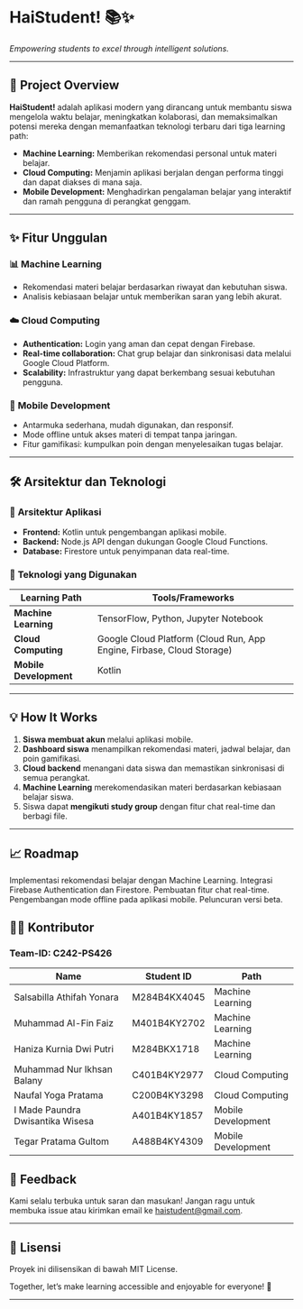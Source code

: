 # HaiStudent! 📚✨  
*Empowering students to excel through intelligent solutions.*  

---

## 🚀 Project Overview  

**HaiStudent!** adalah aplikasi modern yang dirancang untuk membantu siswa mengelola waktu belajar, meningkatkan kolaborasi, dan memaksimalkan potensi mereka dengan memanfaatkan teknologi terbaru dari tiga learning path:  

- **Machine Learning:** Memberikan rekomendasi personal untuk materi belajar.  
- **Cloud Computing:** Menjamin aplikasi berjalan dengan performa tinggi dan dapat diakses di mana saja.  
- **Mobile Development:** Menghadirkan pengalaman belajar yang interaktif dan ramah pengguna di perangkat genggam.  

---

## ✨ Fitur Unggulan  

### 📊 **Machine Learning**  
- Rekomendasi materi belajar berdasarkan riwayat dan kebutuhan siswa.  
- Analisis kebiasaan belajar untuk memberikan saran yang lebih akurat.  

### ☁️ **Cloud Computing**  
- **Authentication:** Login yang aman dan cepat dengan Firebase.  
- **Real-time collaboration:** Chat grup belajar dan sinkronisasi data melalui Google Cloud Platform.  
- **Scalability:** Infrastruktur yang dapat berkembang sesuai kebutuhan pengguna.  

### 📱 **Mobile Development**  
- Antarmuka sederhana, mudah digunakan, dan responsif.  
- Mode offline untuk akses materi di tempat tanpa jaringan.  
- Fitur gamifikasi: kumpulkan poin dengan menyelesaikan tugas belajar.  

---

## 🛠️ Arsitektur dan Teknologi  

### 📐 **Arsitektur Aplikasi**  
- **Frontend:** Kotlin untuk pengembangan aplikasi mobile.  
- **Backend:** Node.js API dengan dukungan Google Cloud Functions.  
- **Database:** Firestore untuk penyimpanan data real-time.  

### 🔧 **Teknologi yang Digunakan**  
| Learning Path       | Tools/Frameworks                                   |  
|---------------------|---------------------------------------------------|  
| **Machine Learning** | TensorFlow, Python, Jupyter Notebook               |  
| **Cloud Computing** | Google Cloud Platform (Cloud Run, App Engine, Firbase, Cloud Storage)      |  
| **Mobile Development** | Kotlin                                   |  

---

## 💡 How It Works  

1. **Siswa membuat akun** melalui aplikasi mobile.  
2. **Dashboard siswa** menampilkan rekomendasi materi, jadwal belajar, dan poin gamifikasi.  
3. **Cloud backend** menangani data siswa dan memastikan sinkronisasi di semua perangkat.  
4. **Machine Learning** merekomendasikan materi berdasarkan kebiasaan belajar siswa.  
5. Siswa dapat **mengikuti study group** dengan fitur chat real-time dan berbagi file.  

---

## 📈 Roadmap
 Implementasi rekomendasi belajar dengan Machine Learning.
 Integrasi Firebase Authentication dan Firestore.
 Pembuatan fitur chat real-time.
 Pengembangan mode offline pada aplikasi mobile.
 Peluncuran versi beta.
 
## 👩‍💻 Kontributor
### Team-ID: C242-PS426

| **Name**                            | **Student ID**           | **Path**           |
|-------------------------------------|--------------------------|  ------------------|
| Salsabilla Athifah Yonara           | M284B4KX4045             |  Machine Learning  |
| Muhammad Al-Fin Faiz                | M401B4KY2702             |  Machine Learning  |
| Haniza Kurnia Dwi Putri             |  M284BKX1718             |  Machine Learning  |
| Muhammad Nur Ikhsan Balany          | C401B4KY2977             |  Cloud Computing   |
| Naufal Yoga Pratama                 | C200B4KY3298             |  Cloud Computing   |
| I Made Paundra Dwisantika Wisesa    |  A401B4KY1857            |  Mobile Development|
| Tegar Pratama Gultom                |  A488B4KY4309            |  Mobile Development|


## 💬 Feedback
Kami selalu terbuka untuk saran dan masukan! Jangan ragu untuk membuka issue atau kirimkan email ke haistudent@gmail.com.

---

## 📜 Lisensi
Proyek ini dilisensikan di bawah MIT License.

Together, let’s make learning accessible and enjoyable for everyone! 🌟

---
